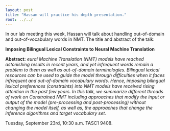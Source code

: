 ```yaml
---
layout: post
title: "Hassan will practice his depth presentation."
root: ../../
---
```

In our lab meeting this week, Hassan will talk about handling out-of-domain and out-of-vocabulary words in NMT. The title and abstract of the talk:

**Imposing Bilingual Lexical Constraints to Neural Machine Translation**

**Abstract:** *eural Machine Translation (NMT) models have reached astonishing results in recent years, and yet infrequent words remain a problem to them as well as out-of-domain terminologies. Bilingual lexical resources can be used to guide the model through difficulties when it faces infrequent and out-of-domain vocabulary words. Hence, imposing bilingual lexical preferences (constraints) into NMT models have received rising attention in the past few years. In this talk, we summarize different threads of work on Constrained NMT including approaches that modify the input or output of the model (pre-processing and post-processing) without changing the model itself, as well as, the approaches that change the inference algorithms and target vocabulary set.*

Tuesday, September 23rd, 10:30 a.m. TASC1 9408.
